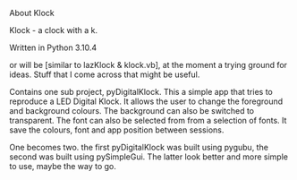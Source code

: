 About Klock

Klock - a clock with a k.

Written in Python 3.10.4

or will be [similar to lazKlock & klock.vb], at the moment a trying ground for ideas.
Stuff that I come across that might be useful.

Contains one sub project, pyDigitalKlock.
    This a simple app that tries to reproduce a LED Digital Klock.
    It allows the user to change the foreground and background colours.
    The background can also be switched to transparent.
    The font can also be selected from from a selection of fonts.
    It save the colours, font and app position between sessions.

One becomes two.
    the first pyDigitalKlock was built using pygubu, the second was built using pySimpleGui.
    The latter look better and more simple to use, maybe the way to go.


